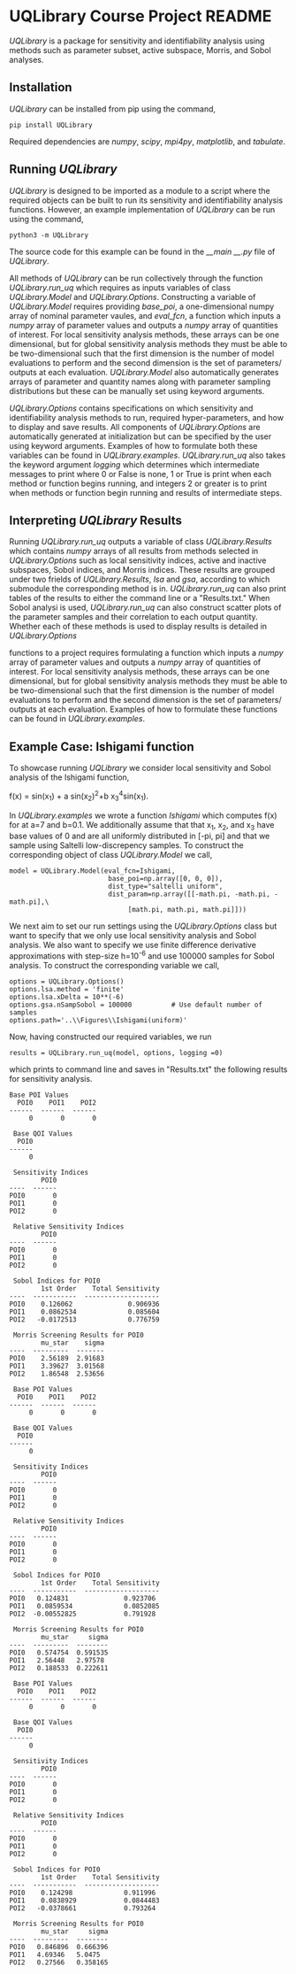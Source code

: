 # UQLibrary Course Project README
*UQLibrary* is a package for sensitivity and identifiability analysis using methods such as parameter subset, active subspace, Morris, and Sobol analyses.

## Installation
*UQLibrary* can be installed from pip using the command,

```
pip install UQLibrary
```

Required dependencies are *numpy*, *scipy*, *mpi4py*, *matplotlib*, and *tabulate*.

## Running *UQLibrary*

*UQLibrary* is designed to be imported as a module to a script where the required objects can be built to run its sensitivity and identifiability analysis functions. However, an example implementation of *UQLibrary* can be run using the command,

```
python3 -m UQLibrary
```

The source code for this example can be found in the *__main __.py* file of *UQLibrary*.

All methods of *UQLibrary* can be run collectively through the function *UQLibrary.run_uq* which requires as inputs variables of class *UQLibrary.Model* and *UQLibrary.Options*. Constructing a variable of *UQLibrary.Model* requires providing *base_poi*, a  one-dimensional numpy array of nominal parameter vaules, and *eval_fcn*, a function which inputs a *numpy* array of parameter values and outputs a *numpy* array of quantities of interest. For local sensitivity analysis methods, these arrays can be one dimensional, but for global sensitivity analysis methods they must be able to be two-dimensional such that the first dimension is the number of model evaluations to perform and the second dimension is the set of parameters/ outputs at each evaluation. *UQLibrary.Model* also automatically generates arrays of parameter and quantity names along with parameter sampling distributions but these can be manually set using keyword arguments.


*UQLibrary.Options* contains specifications on which sensitivity and identifiability analysis methods to run, required hyper-parameters, and how to display and save results. All components of *UQLibrary.Options* are automatically generated at initialization but can be specified by the user using keyword arguments. Examples of how to formulate both these variables can be found in *UQLibrary.examples*. *UQLibrary.run_uq* also takes the keyword argument *logging* which determines which intermediate messages to print where 0 or False is none, 1 or True is print when each method or function begins running, and integers 2 or greater is to print when methods or function begin running and results of intermediate steps.

## Interpreting *UQLibrary* Results

Running *UQLibrary.run_uq* outputs a variable of class *UQLibrary.Results* which contains *numpy* arrays of all results from methods selected in *UQLibrary.Options* such as local sensitivity indices, active and inactive subspaces, Sobol indices, and Morris indices. These results are grouped under two frields of *UQLibrary.Results*, *lsa* and *gsa*, according to which submodule the corresponding method is in. *UQLibrary.run_uq* can also print tables of the results to either the command line or a "Results.txt." When Sobol analysi is used, *UQLibrary.run_uq* can also construct scatter plots of the parameter samples and their correlation to each output quantity. Whether each of these methods is used to display results is detailed in *UQLibrary.Options*

functions to a project requires formulating a function which inputs a *numpy* array of parameter values and outputs a *numpy* array of quantities of interest. For local sensitivity analysis methods, these arrays can be one dimensional, but for global sensitivity analysis methods they must be able to be two-dimensional such that the first dimension is the number of model evaluations to perform and the second dimension is the set of parameters/ outputs at each evaluation. Examples of how to formulate these functions can be found in *UQLibrary.examples*.


## Example Case: Ishigami function

To showcase running *UQLibrary* we consider local sensitivity and Sobol analysis of the Ishigami function,

f(x) =  sin(x<sub>1</sub>) + a sin(x<sub>2</sub>)<sup>2</sup>+b x<sub>3</sub><sup>4</sup>sin(x<sub>1</sub>).

In *UQLibrary.examples* we wrote a function *Ishigami* which computes f(x) for at a=7 and b=0.1. We additionally assume that that x<sub>1</sub>, x<sub>2</sub>, and x<sub>3</sub> have base values of 0 and are all uniformly distributed in [-pi, pi] and that we sample using Saltelli low-discrepency samples. To construct the corresponding object of class *UQLibrary.Model* we call,

```
model = UQLibrary.Model(eval_fcn=Ishigami,
                         base_poi=np.array([0, 0, 0]),
                         dist_type="saltelli uniform",
                         dist_param=np.array([[-math.pi, -math.pi, -math.pi],\
                              [math.pi, math.pi, math.pi]]))
```

We next aim to set our run settings using the *UQLibrary.Options* class but want to specify that we only use local sensitivity analysis and Sobol analysis. We also want to specify we use finite difference derivative approximations with step-size h=10<sup>-6</sup> and use 100000 samples for Sobol analysis. To construct the corresponding variable we call,

```
options = UQLibrary.Options()
options.lsa.method = 'finite'
options.lsa.xDelta = 10**(-6)
options.gsa.nSampSobol = 100000          # Use default number of samples
options.path='..\\Figures\\Ishigami(uniform)'
```

Now, having constructed our required variables, we run

```
results = UQLibrary.run_uq(model, options, logging =0)
```

which prints to command line and saves in "Results.txt" the following results for sensitivity analysis.

```
Base POI Values
  POI0    POI1    POI2
------  ------  ------
     0       0       0

 Base QOI Values
  POI0
------
     0

 Sensitivity Indices
        POI0
----  ------
POI0       0
POI1       0
POI2       0

 Relative Sensitivity Indices
        POI0
----  ------
POI0       0
POI1       0
POI2       0

 Sobol Indices for POI0
        1st Order    Total Sensitivity
----  -----------  -------------------
POI0    0.126062              0.906936
POI1    0.0862534             0.085604
POI2   -0.0172513             0.776759

 Morris Screening Results for POI0
        mu_star    sigma
----  ---------  -------
POI0    2.56189  2.91683
POI1    3.39627  3.01568
POI2    1.86548  2.53656

 Base POI Values
  POI0    POI1    POI2
------  ------  ------
     0       0       0

 Base QOI Values
  POI0
------
     0

 Sensitivity Indices
        POI0
----  ------
POI0       0
POI1       0
POI2       0

 Relative Sensitivity Indices
        POI0
----  ------
POI0       0
POI1       0
POI2       0

 Sobol Indices for POI0
        1st Order    Total Sensitivity
----  -----------  -------------------
POI0   0.124831              0.923706
POI1   0.0859534             0.0852085
POI2  -0.00552825            0.791928

 Morris Screening Results for POI0
        mu_star     sigma
----  ---------  --------
POI0   0.574754  0.591535
POI1   2.56448   2.97578
POI2   0.188533  0.222611

 Base POI Values
  POI0    POI1    POI2
------  ------  ------
     0       0       0

 Base QOI Values
  POI0
------
     0

 Sensitivity Indices
        POI0
----  ------
POI0       0
POI1       0
POI2       0

 Relative Sensitivity Indices
        POI0
----  ------
POI0       0
POI1       0
POI2       0

 Sobol Indices for POI0
        1st Order    Total Sensitivity
----  -----------  -------------------
POI0    0.124298             0.911996
POI1    0.0838929            0.0844483
POI2   -0.0378661            0.793264

 Morris Screening Results for POI0
        mu_star     sigma
----  ---------  --------
POI0   0.846896  0.666396
POI1   4.69346   5.0475
POI2   0.27566   0.358165

```

<!-- Results show that local sensitivities of all parameters are zero, which is expected since $\sin(x)$ and $x^4$ have zero derivatives at $x=0$. Additionally, Sobol analysis identifies $x_1$ as the most sensitive in both first order and total metrics while Morris screening identifies $x_2$ as the most sensitive parameter. -->



<!--
## Module Guide
UQLibrary is seperated into three modules; *UQtoolbox*, *lsa*, and *gsa*.

### *UQtoolbox*

The *UQtoolbox* model contains functions *run_uq* for running all package modules and the functions *print_results* and *plot_gsa* for printing, saving, and plotting data results in standardize format. The *UQtoolbox* module defines the three primary classes used to interact with UQLibrary; *model, options,* and *results*. An object of the *model* class holds all information about the system UQLibrary is testing. Fields that are always required are; *evalFcn*, the function mapping from the parameters of interest (POIs) to the quantities of interestes (QOIs), and *basePOIs*, the parameters sensitivity analysis is focused on. If using global methods, *paramDist*, the sampling distributions of each parameter, are required but, if no distributions are provided, *UQLibrary* assumes uniform distributions &pm20;% about the *basePOIs* values. The *options* class holds the subclasses *lsaOptions* and *gsaOptions*, both defined in their respective modules, along with whether to display or plot results and the locations to save results to. The *results* class is the output of the *RunUQ* function and holds the subclasses *lsaResults* and *gsaResults*, both defined in their respective modules.

### *lsa*

The *lsa* module -->
